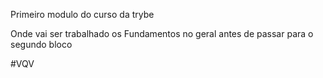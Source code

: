 Primeiro modulo do curso da trybe

Onde vai ser trabalhado os Fundamentos no geral antes de passar para o segundo bloco

#VQV

